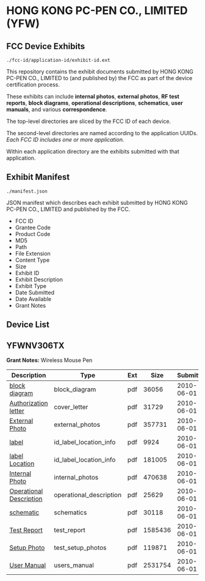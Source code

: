 # HONG KONG PC-PEN CO., LIMITED (YFW)
## FCC Device Exhibits

```
./fcc-id/application-id/exhibit-id.ext
```

This repository contains the exhibit documents submitted by HONG KONG PC-PEN CO., LIMITED to (and published by) the FCC as part of the device certification process.

These exhibits can include **internal photos**, **external photos**, **RF test reports**, **block diagrams**, **operational descriptions**, **schematics**, **user manuals**, and various **correspondence**.

The top-level directories are sliced by the FCC ID of each device.

The second-level directories are named according to the application UUIDs. *Each FCC ID includes one or more application.*

Within each application directory are the exhibits submitted with that application. 

## Exhibit Manifest

```
./manifest.json
```

JSON manifest which describes each exhibit submitted by HONG KONG PC-PEN CO., LIMITED and published by the FCC.

- FCC ID
- Grantee Code
- Product Code
- MD5
- Path
- File Extension
- Content Type
- Size
- Exhibit ID
- Exhibit Description
- Exhibit Type
- Date Submitted
- Date Available
- Grant Notes

## Device List
## YFWNV306TX
**Grant Notes:** Wireless Mouse Pen

| Description | Type | Ext | Size | Submitted | Available |
| ----------- | ---- | --- | ---- | --------- | --------- |
| [block diagram](YFWNV306TX/549646b119a7eb5b5be0c9cfde3cbc66/1288867.pdf) | block_diagram | pdf | 36056 | 2010-06-01 | 2010-06-01 |
| [Authorization letter](YFWNV306TX/549646b119a7eb5b5be0c9cfde3cbc66/1288866.pdf) | cover_letter | pdf | 31729 | 2010-06-01 | 2010-06-01 |
| [External Photo](YFWNV306TX/549646b119a7eb5b5be0c9cfde3cbc66/1288870.pdf) | external_photos | pdf | 357731 | 2010-06-01 | 2010-06-01 |
| [label](YFWNV306TX/549646b119a7eb5b5be0c9cfde3cbc66/1288871.pdf) | id_label_location_info | pdf | 9924 | 2010-06-01 | 2010-06-01 |
| [label Location](YFWNV306TX/549646b119a7eb5b5be0c9cfde3cbc66/1288872.pdf) | id_label_location_info | pdf | 181005 | 2010-06-01 | 2010-06-01 |
| [Internal Photo](YFWNV306TX/549646b119a7eb5b5be0c9cfde3cbc66/1288873.pdf) | internal_photos | pdf | 470638 | 2010-06-01 | 2010-06-01 |
| [Operational Description](YFWNV306TX/549646b119a7eb5b5be0c9cfde3cbc66/1288868.pdf) | operational_description | pdf | 25629 | 2010-06-01 | 2010-06-01 |
| [schematic](YFWNV306TX/549646b119a7eb5b5be0c9cfde3cbc66/1288869.pdf) | schematics | pdf | 30118 | 2010-06-01 | 2010-06-01 |
| [Test Report](YFWNV306TX/549646b119a7eb5b5be0c9cfde3cbc66/1288874.pdf) | test_report | pdf | 1585436 | 2010-06-01 | 2010-06-01 |
| [Setup Photo](YFWNV306TX/549646b119a7eb5b5be0c9cfde3cbc66/1288875.pdf) | test_setup_photos | pdf | 119871 | 2010-06-01 | 2010-06-01 |
| [User Manual](YFWNV306TX/549646b119a7eb5b5be0c9cfde3cbc66/1288876.pdf) | users_manual | pdf | 2531754 | 2010-06-01 | 2010-06-01 |
